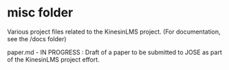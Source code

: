 # misc folder

Various project files related to the KinesinLMS project.
(For documentation, see the /docs folder)

paper.md - IN PROGRESS : Draft of a paper to be submitted to JOSE as part of the KinesinLMS project effort.

